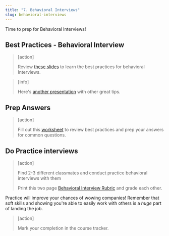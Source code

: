 ```yaml
---
title: "7. Behavioral Interviews"
slug: behavioral-interviews
---
```


Time to prep for Behavioral Interviews!

## Best Practices - Behavioral Interview

> [action]
>
> Review [these slides](https://drive.google.com/file/d/1w9EFwGWcQYllkm5DmIEZfOYC8bS0InIx/view?usp=sharing) to learn the best practices for behavioral Interviews.

<!-- -->

> [info]
>
> Here's [another presentation](https://docs.google.com/presentation/d/1B7NElogYNBRvqPe_QEuuBWnt2xn6j9ftsvhrIWGA5gY/edit#slide=id.p) with other great tips.

## Prep Answers

> [action]
>
> Fill out this [worksheet](https://docs.google.com/document/d/1XBsElanFD7d_sWMACcm1ybVasit5rWKsO95zJ274L5w/edit#heading=h.7th6bh41exru) to review best practices and prep your answers for common questions.

## Do Practice interviews

> [action]
>
> Find 2-3 different classmates and conduct practice behavioral interviews with them
>
> Print this two page [Behavioral Interview Rubric](https://docs.google.com/document/d/1FD52I6tKofC1zpZyLWmX1BCQw5WDPkmzimvDSK_E_nM/edit#heading=h.wfph5krxv6ak) and grade each other.

Practice will improve your chances of wowing companies! Remember that soft skills and showing you're able to easily work with others is a _huge_ part of landing the job.

> [action]
>
> Mark your completion in the course tracker.
